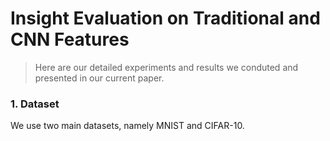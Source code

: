 # Insight Evaluation on Traditional and CNN Features

> Here are our detailed experiments and results we conduted and presented in our current paper. 

### 1. Dataset 
We use two main datasets, namely MNIST and CIFAR-10.
